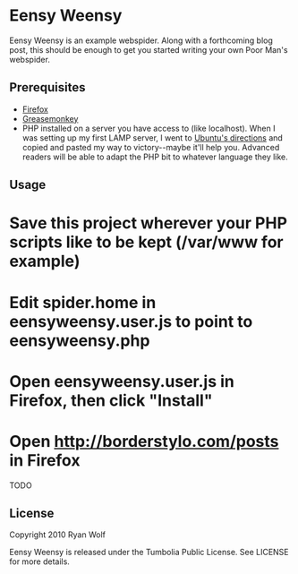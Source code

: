Eensy Weensy
====

Eensy Weensy is an example webspider. Along with a forthcoming blog post, this should be enough to get you started writing your own Poor Man's webspider.

Prerequisites
-----

* [Firefox](http://www.mozilla.com/en-US/firefox/firefox.html)
* [Greasemonkey](https://addons.mozilla.org/en-US/firefox/addon/748)
* PHP installed on a server you have access to (like localhost). When I was setting up my first LAMP server, I went to [Ubuntu's directions](https://help.ubuntu.com/community/ApacheMySQLPHP) and copied and pasted my way to victory--maybe it'll help you. Advanced readers will be able to adapt the PHP bit to whatever language they like.

Usage
-----

# Save this project wherever your PHP scripts like to be kept (/var/www for example)
# Edit spider.home in eensyweensy.user.js to point to eensyweensy.php
# Open eensyweensy.user.js in Firefox, then click "Install"
# Open http://borderstylo.com/posts in Firefox

TODO

License
-------

Copyright 2010 Ryan Wolf

Eensy Weensy is released under the Tumbolia Public License. See LICENSE for more details.
